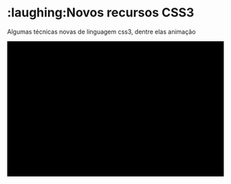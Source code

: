 <h1>:laughing:Novos recursos CSS3</h1>

<p>Algumas técnicas novas de linguagem css3, dentre elas animação</p>

<img src="https://github.com/thiagobalonyi/css3-recursos/blob/main/anima%C3%A7%C3%A3o%20css3.gif" width="920">

